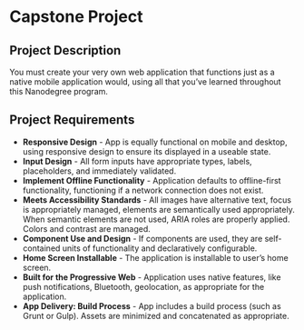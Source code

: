 # Capstone Project

## Project Description

You must create your very own web application that functions just as a native mobile application would, using all that you’ve learned throughout this Nanodegree program.

## Project Requirements

- **Responsive Design** - App is equally functional on mobile and desktop, using responsive design to ensure its displayed in a useable state.
- **Input Design** - All form inputs have appropriate types, labels, placeholders, and immediately validated.
- **Implement Offline Functionality** - Application defaults to offline-first functionality, functioning if a network connection does not exist.
- **Meets Accessibility Standards** - All images have alternative text, focus is appropriately managed, elements are semantically used appropriately. When semantic elements are not used, ARIA roles are properly applied. Colors and contrast are managed.
- **Component Use and Design** - If components are used, they are self-contained units of functionality and declaratively configurable.
- **Home Screen Installable** - The application is installable to user’s home screen.
- **Built for the Progressive Web** - Application uses native features, like push notifications, Bluetooth, geolocation, as appropriate for the application.
- **App Delivery: Build Process** - App includes a build process (such as Grunt or Gulp). Assets are minimized and concatenated as appropriate.
